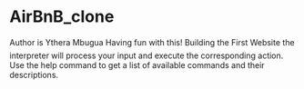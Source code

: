 # AirBnB_clone
Author is Ythera Mbugua
Having fun with this!
Building the First Website
the interpreter will process your input and execute the corresponding action. Use the help command to get a list of available commands and their descriptions.
